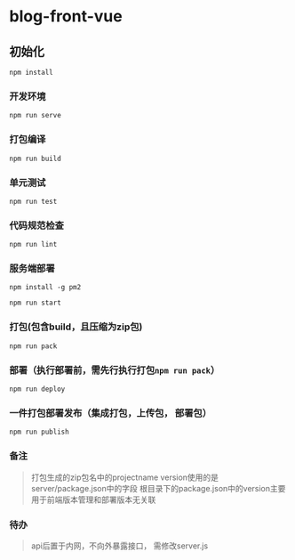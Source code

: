 # blog-front-vue

## 初始化
```
npm install
```

### 开发环境
```
npm run serve
```

### 打包编译
```
npm run build
```

### 单元测试
```
npm run test
```

### 代码规范检查
```
npm run lint
```

### 服务端部署
```
npm install -g pm2

npm run start
```

### 打包(包含build，且压缩为zip包)
```
npm run pack
```

### 部署（执行部署前，需先行执行打包`npm run pack`）    
```
npm run deploy
```

### 一件打包部署发布（集成打包，上传包， 部署包）
```
npm run publish
```

### 备注
> 打包生成的zip包名中的projectname version使用的是server/package.json中的字段
> 根目录下的package.json中的version主要用于前端版本管理和部署版本无关联


### 待办
> api后置于内网，不向外暴露接口， 需修改server.js